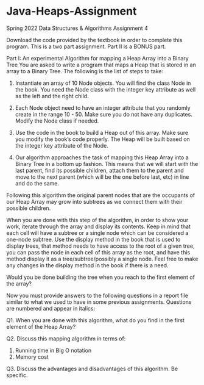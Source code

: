 # Java-Heaps-Assignment
Spring 2022 Data Structures &amp; Algorithms Assignment 4

Download the code provided by the textbook in order to complete this program.
This is a two part assignment. Part II is a BONUS part.

Part I: An experimental Algorithm for mapping a Heap Array into a Binary Tree
You are asked to write a program that maps a Heap that is stored in an array to a Binary Tree.
The following is the list of steps to take:

1. Instantiate an array of 10 Node objects. You will find the class Node in the book. You
need the Node class with the integer key attribute as well as the left and the right child.

2. Each Node object need to have an integer attribute that you randomly create in the range
10 - 50. Make sure you do not have any duplicates. Modify the Node class if needed.

3. Use the code in the book to build a Heap out of this array. Make sure you modify the
book’s code properly. The Heap will be built based on the integer key attribute of the Node.

4. Our algorithm approaches the task of mapping this Heap Array into a Binary Tree in a
bottom up fashion. This means that we will start with the last parent, find its possible children,
attach them to the parent and move to the next parent (which will be the one before last, etc)
in line and do the same.

Following this algorithm the original parent nodes that are the occupants of our Heap Array may
grow into subtrees as we connect them with their possible children.

When you are done with this step of the algorithm, in order to show your work, iterate through
the array and display its contents. Keep in mind that each cell will have a subtree or a single node
which can be considered a one-node subtree. Use the display method in the book that is used to
display trees, that method needs to have access to the root of a given tree, you can pass the node
in each cell of this array as the root, and have this method display it as a tree/subtree/possibly a
single node. Feel free to make any changes in the display method in the book if there is a need.

Would you be done building the tree when you reach to the first element of the array?

Now you must provide answers to the following questions in a report file similar to what we
used to have in some previous assignments. Questions are numbered and appear in italics:

Q1. When you are done with this algorithm, what do you find in the first element of the Heap
Array?

Q2. Discuss this mapping algorithm in terms of:
1. Running time in Big O notation
2. Memory cost

Q3. Discuss the advantages and disadvantages of this algorithm. Be specific. 
